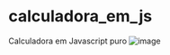 # calculadora_em_js
Calculadora em Javascript puro
![image](https://user-images.githubusercontent.com/121184472/213889708-fb178570-eafc-4ccd-972b-2dcfbf13d665.png)
